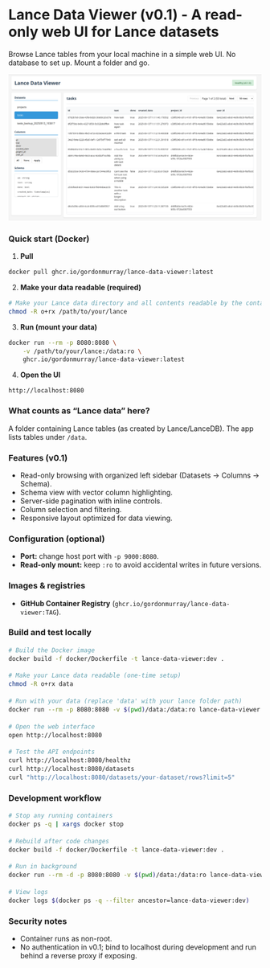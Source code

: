 

# Lance Data Viewer (v0.1) - A read-only web UI for Lance datasets

Browse Lance tables from your local machine in a simple web UI. No database to set up. Mount a folder and go.

![Lance Data Viewer Screenshot](lance_data_viewer_screenshot.png)

### Quick start (Docker)

1. **Pull**

```bash
docker pull ghcr.io/gordonmurray/lance-data-viewer:latest
```

2. **Make your data readable (required)**

```bash
# Make your Lance data directory and all contents readable by the container
chmod -R o+rx /path/to/your/lance
```

3. **Run (mount your data)**

```bash
docker run --rm -p 8080:8080 \
    -v /path/to/your/lance:/data:ro \
    ghcr.io/gordonmurray/lance-data-viewer:latest
```

4. **Open the UI**

```
http://localhost:8080
```

### What counts as “Lance data” here?

A folder containing Lance tables (as created by Lance/LanceDB). The app lists tables under `/data`.

### Features (v0.1)

- Read-only browsing with organized left sidebar (Datasets → Columns → Schema).
- Schema view with vector column highlighting.
- Server-side pagination with inline controls.
- Column selection and filtering.
- Responsive layout optimized for data viewing.

### Configuration (optional)

- **Port:** change host port with `-p 9000:8080`.
- **Read-only mount:** keep `:ro` to avoid accidental writes in future versions.

### Images & registries

- **GitHub Container Registry** (`ghcr.io/gordonmurray/lance-data-viewer:TAG`).

### Build and test locally

```bash
# Build the Docker image
docker build -f docker/Dockerfile -t lance-data-viewer:dev .

# Make your Lance data readable (one-time setup)
chmod -R o+rx data

# Run with your data (replace 'data' with your lance folder path)
docker run --rm -p 8080:8080 -v $(pwd)/data:/data:ro lance-data-viewer:dev

# Open the web interface
open http://localhost:8080

# Test the API endpoints
curl http://localhost:8080/healthz
curl http://localhost:8080/datasets
curl "http://localhost:8080/datasets/your-dataset/rows?limit=5"
```

### Development workflow

```bash
# Stop any running containers
docker ps -q | xargs docker stop

# Rebuild after code changes
docker build -f docker/Dockerfile -t lance-data-viewer:dev .

# Run in background
docker run --rm -d -p 8080:8080 -v $(pwd)/data:/data:ro lance-data-viewer:dev

# View logs
docker logs $(docker ps -q --filter ancestor=lance-data-viewer:dev)
```

### Security notes

- Container runs as non-root.
- No authentication in v0.1; bind to localhost during development and run behind a reverse proxy if exposing.